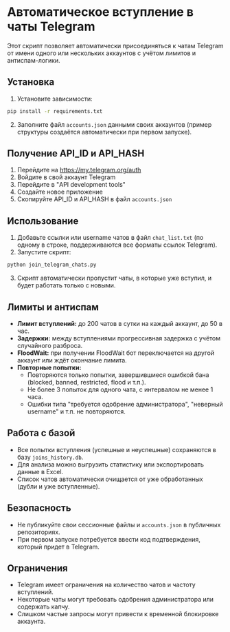 # Автоматическое вступление в чаты Telegram

Этот скрипт позволяет автоматически присоединяться к чатам Telegram от имени одного или нескольких аккаунтов с учётом лимитов и антиспам-логики.

## Установка

1. Установите зависимости:
```bash
pip install -r requirements.txt
```

2. Заполните файл `accounts.json` данными своих аккаунтов (пример структуры создаётся автоматически при первом запуске).

## Получение API_ID и API_HASH

1. Перейдите на https://my.telegram.org/auth
2. Войдите в свой аккаунт Telegram
3. Перейдите в "API development tools"
4. Создайте новое приложение
5. Скопируйте API_ID и API_HASH в файл `accounts.json`

## Использование

1. Добавьте ссылки или username чатов в файл `chat_list.txt` (по одному в строке, поддерживаются все форматы ссылок Telegram).
2. Запустите скрипт:
```bash
python join_telegram_chats.py
```
3. Скрипт автоматически пропустит чаты, в которые уже вступил, и будет работать только с новыми.

## Лимиты и антиспам

- **Лимит вступлений:** до 200 чатов в сутки на каждый аккаунт, до 50 в час.
- **Задержки:** между вступлениями прогрессивная задержка с учётом случайного разброса.
- **FloodWait:** при получении FloodWait бот переключается на другой аккаунт или ждёт окончание лимита.
- **Повторные попытки:**
  - Повторяются только попытки, завершившиеся ошибкой бана (blocked, banned, restricted, flood и т.п.).
  - Не более 3 попыток для одного чата, с интервалом не менее 1 часа.
  - Ошибки типа "требуется одобрение администратора", "неверный username" и т.п. не повторяются.

## Работа с базой

- Все попытки вступления (успешные и неуспешные) сохраняются в базу `joins_history.db`.
- Для анализа можно выгрузить статистику или экспортировать данные в Excel.
- Список чатов автоматически очищается от уже обработанных (дубли и уже вступленные).

## Безопасность

- Не публикуйте свои сессионные файлы и `accounts.json` в публичных репозиториях.
- При первом запуске потребуется ввести код подтверждения, который придет в Telegram.

## Ограничения

- Telegram имеет ограничения на количество чатов и частоту вступлений.
- Некоторые чаты могут требовать одобрения администратора или содержать капчу.
- Слишком частые запросы могут привести к временной блокировке аккаунта. 
